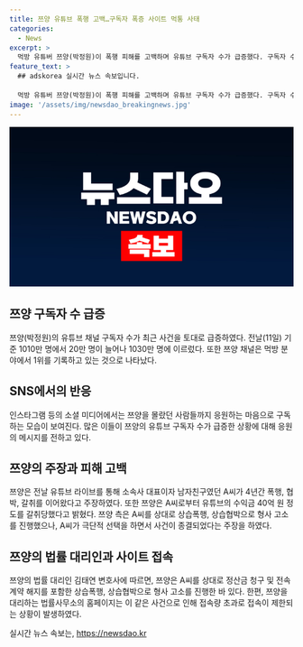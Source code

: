 ```yaml
---
title: 쯔양 유튜브 폭행 고백…구독자 폭증 사이트 먹통 사태
categories:
  - News
excerpt: >
  먹방 유튜버 쯔양(박정원)이 폭행 피해를 고백하며 유튜브 구독자 수가 급증했다. 구독자 수는 1030만 명으로 증가했고, 채널은 먹방 분야에서 1위를 기록했다. SNS에서는 이를 응원하는 목소리가 높아지고, 쯔양이 폭로한 영상은 615만 회 이상 재생됐다. 쯔양은 이번 사건으로 40억 원의 수익을 갈취당했다고 주장했으며, 법률 대리는 A씨에 대한 상습 폭행 및 협박으로 형사 고소를 진행했지만 A씨의 극단적인 선택으로 사건은 종결됐다고 밝혔다.
feature_text: >
  ## adskorea 실시간 뉴스 속보입니다.

  먹방 유튜버 쯔양(박정원)이 폭행 피해를 고백하며 유튜브 구독자 수가 급증했다. 구독자 수는 1030만 명으로 증가했고, 채널은 먹방 분야에서 1위를 기록했다. SNS에서는 이를 응원하는 목소리가 높아지고, 쯔양이 폭로한 영상은 615만 회 이상 재생됐다. 쯔양은 이번 사건으로 40억 원의 수익을 갈취당했다고 주장했으며, 법률 대리는 A씨에 대한 상습 폭행 및 협박으로 형사 고소를 진행했지만 A씨의 극단적인 선택으로 사건은 종결됐다고 밝혔다.
image: '/assets/img/newsdao_breakingnews.jpg'
---
```


<p><img src="/assets/img/newsdao_breakingnews.jpg" alt="adskorea 속보" /></p>

<h2 data-ke-size="size26">쯔양 구독자 수 급증</h2>

<p data-ke-size="size16">쯔양(박정원)의 유튜브 채널 구독자 수가 최근 사건을 토대로 급증하였다. 전날(11일) 기준 1010만 명에서 20만 명이 늘어나 1030만 명에 이르렀다. 또한 쯔양 채널은 먹방 분야에서 1위를 기록하고 있는 것으로 나타났다.</p>

<h2 data-ke-size="size26">SNS에서의 반응</h2>

<p data-ke-size="size16">인스타그램 등의 소셜 미디어에서는 쯔양을 몰랐던 사람들까지 응원하는 마음으로 구독하는 모습이 보여진다. 많은 이들이 쯔양의 유튜브 구독자 수가 급증한 상황에 대해 응원의 메시지를 전하고 있다.</p>

<h2 data-ke-size="size26">쯔양의 주장과 피해 고백</h2>

<p data-ke-size="size16">쯔양은 전날 유튜브 라이브를 통해 소속사 대표이자 남자친구였던 A씨가 4년간 폭행, 협박, 갈취를 이어왔다고 주장하였다. 또한 쯔양은 A씨로부터 유튜브의 수익금 40억 원 정도를 갈취당했다고 밝혔다. 쯔양 측은 A씨를 상대로 상습폭행, 상습협박으로 형사 고소를 진행했으나, A씨가 극단적 선택을 하면서 사건이 종결되었다는 주장을 하였다.</p>

<h2 data-ke-size="size26">쯔양의 법률 대리인과 사이트 접속</h2>

<p data-ke-size="size16">쯔양의 법률 대리인 김태연 변호사에 따르면, 쯔양은 A씨를 상대로 정산금 청구 및 전속 계약 해지를 포함한 상습폭행, 상습협박으로 형사 고소를 진행한 바 있다. 한편, 쯔양을 대리하는 법률사무소의 홈페이지는 이 같은 사건으로 인해 접속량 초과로 접속이 제한되는 상황이 발생하였다.</p>
실시간 뉴스 속보는, <a href="https://newsdao.kr" rel="dofollow">https://newsdao.kr</a>



